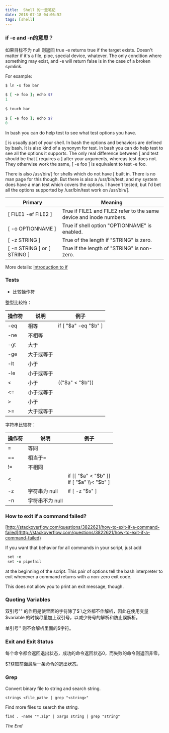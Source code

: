 ```yaml
---
title:  Shell 的一些笔记
date: 2018-07-18 04:06:52
tags: [shell] 
---
```



### if -e and -n的意思？

如果目标不为 null 则返回 true
-e returns true if the target exists. Doesn't matter if it's a file, pipe, special device, whatever. The only condition where something may exist, and -e will return false is in the case of a broken symlink.

For example:

```ruby
$ ln -s foo bar
	
$ [ -e foo ]; echo $?
1
	
$ touch bar
	
$ [ -e foo ]; echo $?
0
```

<!-- more -->

In bash you can do help test to see what test options you have.

[ is usually part of your shell. In bash the options and behaviors are defined by bash. It is also kind of a synonym for test. In bash you can do help test to see all the options it supports.
The only real difference between [ and test should be that [ requires a ] after your arguments, whereas test does not. They otherwise work the same, [ -e foo ] is equivalent to test -e foo.

There is also /usr/bin/[ for shells which do not have [ built in. There is no man page for this though. But there is also a /usr/bin/test, and my system does have a man test which covers the options. I haven't tested, but I'd bet all the options supported by /usr/bin/test work on /usr/bin/[.

 

Primary |	Meaning
---- | -----
[ FILE1 -ef FILE2 ]	| True if FILE1 and FILE2 refer to the same device and inode numbers.
[ -o OPTIONNAME ]	| True if shell option "OPTIONNAME" is enabled.
[ -z STRING ] |	True of the length if "STRING" is zero.
[ -n STRING ] or [ STRING ]	| True if the length of "STRING" is non-zero.


More details: [Introduction to if](http://tldp.org/LDP/Bash-Beginners-Guide/html/sect_07_01.html)

### Tests

* 比较操作符

整型比较符：

| 操作符 | 说明 | 例子 |
| ---- | ---- | ---- |
| -eq | 相等 | if [ "$a" -eq "$b" ] |
| -ne | 不相等 |
| -gt | 大于 |
| -ge | 大于或等于 |
| -lt | 小于 |
| -le | 小于或等于 |
|  <  | 小于 | (("$a" < "$b")) |
|  <= | 小于或等于 | |
|  >  | 小于 |  |
|  >= | 大于或等于 | |
 
字符串比较符：

| 操作符 | 说明 | 例子 |
| ---- | ---- | ---- |
|  =  | 等同 | |
| ==  | 相当于= | |
| !=  | 不相同 | |
| <   | | if [[ "$a" < "$b" ]]<br /> if [ "$a" \\< "$b" ] |
| -z  | 字符串为 null | if [ -z "$s" ] |
| -n  | 字符串不为 null | 


### How to exit if a command failed?

[http://stackoverflow.com/questions/3822621/how-to-exit-if-a-command-failed](http://stackoverflow.com/questions/3822621/how-to-exit-if-a-command-failed)

If you want that behavior for all commands in your script, just add

```ruby
 set -e 
 set -o pipefail
```
at the beginning of the script. This pair of options tell the bash interpreter to exit whenever a command returns with a non-zero exit code.

This does not allow you to print an exit message, though.

### Quoting Variables

双引号"" 的作用是使里面的字符除了$`\之外都不作解析，因此在使用变量$variable 的时候尽量加上双引号，以减少符号的解析和防止误解析。

单引号'' 则不会解析里面的$字符。

### Exit and Exit Status

每个命令都会返回退出状态，成功的命令返回状态0，而失败的命令则返回非零。

$?获取前面最后一条命令的退出状态。

### Grep

Convert binary file to string and search string.

    strings <file_path> | grep "<string>"

Find more files to search the string.

    find . -name "*.zip" | xargs string | grep "string"

*The End*
